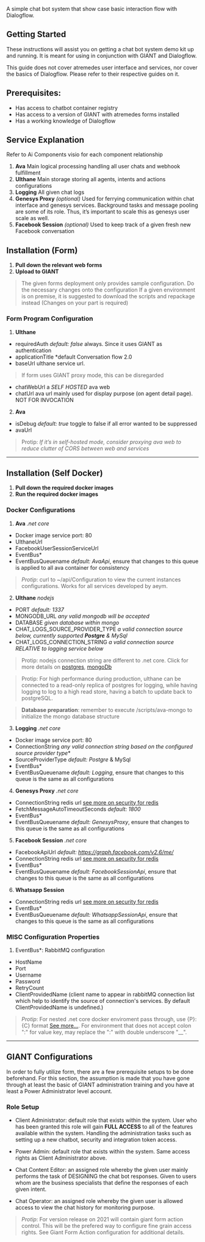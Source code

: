 <!-- # Chatbot demo kit -->
A simple chat bot system that show case basic interaction flow with Dialogflow.

## Getting Started
These instructions will assist you on getting a chat bot system demo kit up and running.
It is meant for using in conjunction with GIANT and Dialogflow.

This guide does not cover atremedes user interface and services, nor cover the basics of 
Dialogflow. Please refer to their respective guides on it.

## Prerequisites:
- Has access to chatbot container registry
- Has access to a version of GIANT with atremedes forms installed
- Has a working knowledge of Dialogflow

## Service Explanation
Refer to Ai Components visio for each component relationship
1. **Ava** Main logical processing handling all user chats and webhook fulfillment
2. **Ulthane** Main storage storing all agents, intents and actions configurations
3. **Logging** All given chat logs
4. **Genesys Proxy** *(optional)* Used for ferrying communication within chat interface and genesys services. Background tasks and message pooling are some of its role. Thus, it’s important to scale this as genesys user scale as well.
5. **Facebook Session** *(optional)* Used to keep track of a given fresh new Facebook conversation

## Installation (Form)
1. **Pull down the relevant web forms**
2. **Upload to GIANT**
> The given forms deployment only provides sample configuration. Do the necessary changes onto the configuration
> If a given environment is on premise, it is suggested to download the scripts and repackage instead (Changes on your part is required) 

### Form Program Configuration
1. **Ulthane**
- requiredAuth *default: false* always. Since it uses GIANT as authentication
- applicationTitle *default Conversation flow 2.0
- baseUrl ulthane service url. 
> If form uses GIANT proxy mode, this can be disregarded
- chatWebUrl a *SELF HOSTED* ava web
- chatUrl ava url mainly used for display purpose (on agent detail page). NOT FOR INVOCATION

2. **Ava**
- isDebug *default: true* toggle to false if all error wanted to be suppressed
- avaUrl 
> Protip: *If it’s in self-hosted mode, consider proxying ava web to reduce clutter of CORS between web and services*

---

## Installation (Self Docker)
1. **Pull down the required docker images**
2. **Run the required docker images**

### Docker Configurations
1. **Ava** *.net core*
- Docker image service port: 80
- UlthaneUrl
- FacebookUserSessionServiceUrl
- EventBus* 
- EventBusQueuename *default: AvaApi*, ensure that changes to this queue is applied to all ava container for consistency 
> *Protip*: curl to ~/api/Configuration to view the current instances configurations. Works for all services developed by aeym.
 

2. **Ulthane** *nodejs*
- PORT *default: 1337*
- MONGODB_URL *any valid mongodb will be accepted*
- DATABASE *given database within mongo*
- CHAT_LOGS_SOURCE_PROVIDER_TYPE *a valid connection source below, currently supported **Postgre** & MySql*
- CHAT_LOGS_CONNECTION_STRING *a valid connection source RELATIVE to logging service below*

>Protip: nodejs connection string are different to .net core. 
Click for more details on [postgres](https://node-postgres.com/features/connecting#connection-uri), [mongoDb](https://mongodb.github.io/node-mongodb-native/api-generated/mongoclient.html)

>Protip: For high performance during production, ulthane can be connected to a read-only replica of postgres for logging, while having logging to log to a high read store, having a batch to update back to postgreSQL.

> **Database preparation**: remember to execute /scripts/ava-mongo to initialize the mongo database structure

3. **Logging** *.net core*
- Docker image service port: 80
- ConnectionString *any valid connection string based on the configured source provider type**
- SourceProviderType *default: Postgre* & MySql
- EventBus* 
- EventBusQueuename *default: Logging*, ensure that changes to this queue is the same as all configurations

4. **Genesys Proxy** *.net core*
- ConnectionString redis url [see more on security for redis](https://redis.io/topics/security)
- FetchMessageAutoTimeoutSeconds *default: 1800*
- EventBus* 
- EventBusQueuename *default: GenesysProxy*, ensure that changes to this queue is the same as all configurations

5. **Facebook Session** *.net core*
- FacebookApiUrl *default: https://graph.facebook.com/v2.6/me/*
- ConnectionString redis url [see more on security for redis](https://redis.io/topics/security)
- EventBus* 
- EventBusQueuename *default: FacebookSessionApi*, ensure that changes to this queue is the same as all configurations

6. **Whatsapp Session** 
- ConnectionString redis url [see more on security for redis](https://redis.io/topics/security)
- EventBus* 
- EventBusQueuename *default: WhatsappSessionApi*, ensure that changes to this queue is the same as all configurations

### MISC Configuration Properties
1. EventBus*: RabbitMQ configuration
- HostName
- Port
- Username
- Password
- RetryCount
- ClientProvidedName (client name to appear in rabbitMQ connection list which help to identify the source of connection's services. By default ClientProvidedName is undefined.)
> *Protip*: For nested .net core docker enviroment pass through, use {P}:{C} format [See more...](https://www.scottbrady91.com/Docker/ASPNET-Core-and-Docker-Environment-Variables). For environment that does not accept colon ":" for value key, may replace the ":" with double underscore "\_\_".

---

## GIANT Configurations

In order to fully utilize form, there are a few prerequisite setups to be done beforehand. For this section, the assumption is made that you have gone through at least the basic of GIANT administration training and you have at least a Power Administrator level account.

### Role Setup
- Client Administrator: default role that exists within the system. User who has been granted this role will gain **FULL ACCESS** to all of the features available within the system. Handling the administration tasks such as setting up a new chatbot, security and integration token access.
- Power Admin: default role that exists within the system. Same access rights as Client Administrator above. 
- Chat Content Editor: an assigned role whereby the given user mainly performs the task of DESIGNING the chat bot responses. Given to users whom are the business specialists that define the responses of each given intent.

- Chat Operator: an assigned role whereby the given user is allowed access to view the chat history for monitoring purpose.

> *Protip*: For version release on 2021 will contain giant form action control. This will be the prefered way to configure fine grain access rights. See Giant Form Action configuration for additional details.
